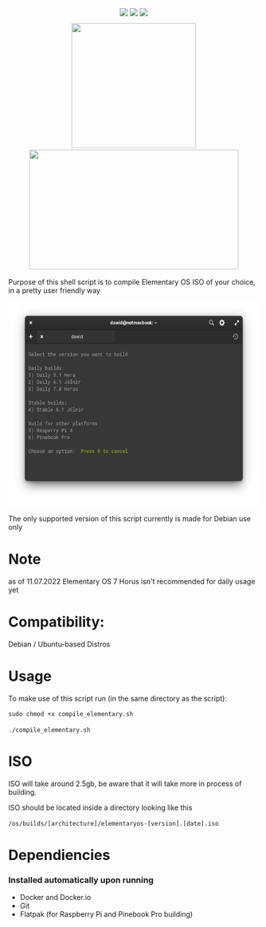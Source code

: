 <p align="center"> 
<img align="center" src="https://img.shields.io/badge/Current%20ElementaryOS%20Stable%20Version-6.1-blue?style=style=flat"> 
<img align="center" src="https://img.shields.io/badge/Script%20Version%20-1.05-blue?style=style=flat"> 
<img align="center" src="https://img.shields.io/badge/Script%20Test%20Version%20-None-red?style=style=flat">
</p>

<p align="center"> 
<img src=https://elementary.io/images/icons/places/128/distributor-logo.svg  width="250" height="251"> <picture>
   <img src="https://elementary.io/images/screenshots/desktop.jpg" width="420" height="240">
 </picture
</p>

Purpose of this shell script is to compile Elementary OS ISO of your choice, in a pretty user friendly way

<p align="center"> 
<picture>
    <source media="(prefers-color-scheme: dark)" srcset="https://github.com/HackZy01/Images/blob/main/eos-compile-screenshot-dark.png" width="415" height="290">
    <source media="(prefers-color-scheme: light)" srcset="https://github.com/HackZy01/Images/blob/main/eos-compile-screenshot-light.png" width="347" height="222">
    <img src="https://github.com/HackZy01/Images/blob/main/eos-compile-screenshot.png" width="542" height="410">
  </picture>
</p>

The only supported version of this script currently is made for Debian use only

# Note
as of 11.07.2022 Elementary OS 7 Horus isn't recommended for daily usage yet

# Compatibility:
Debian / Ubuntu-based Distros
  
# Usage
To make use of this script run (in the same directory as the script):

```
sudo chmod +x compile_elementary.sh

./compile_elementary.sh
```

# ISO
ISO will take around 2.5gb, be aware that it will take more in process of building.

ISO should be located inside a directory looking like this

```/os/builds/[architecture]/elementaryos-[version].[date].iso```
    
# Dependiencies
### Installed automatically upon running
- Docker and Docker.io
- Git
- Flatpak (for Raspberry Pi and Pinebook Pro building)

